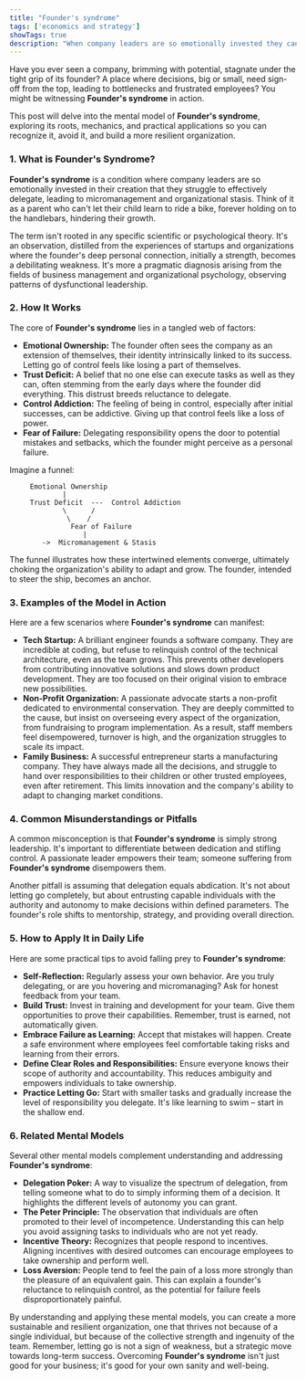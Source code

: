 ```yaml
---
title: "Founder's syndrome"
tags: ['economics and strategy']
showTags: true
description: "When company leaders are so emotionally invested they cannot effectively delegate, causing micromanagement and organizational stasis."
---
```



Have you ever seen a company, brimming with potential, stagnate under the tight grip of its founder? A place where decisions, big or small, need sign-off from the top, leading to bottlenecks and frustrated employees? You might be witnessing **Founder's syndrome** in action.

This post will delve into the mental model of **Founder's syndrome**, exploring its roots, mechanics, and practical applications so you can recognize it, avoid it, and build a more resilient organization.

### 1. What is Founder's Syndrome?

**Founder's syndrome** is a condition where company leaders are so emotionally invested in their creation that they struggle to effectively delegate, leading to micromanagement and organizational stasis. Think of it as a parent who can't let their child learn to ride a bike, forever holding on to the handlebars, hindering their growth.

The term isn't rooted in any specific scientific or psychological theory. It's an observation, distilled from the experiences of startups and organizations where the founder's deep personal connection, initially a strength, becomes a debilitating weakness. It's more a pragmatic diagnosis arising from the fields of business management and organizational psychology, observing patterns of dysfunctional leadership.

### 2. How It Works

The core of **Founder's syndrome** lies in a tangled web of factors:

*   **Emotional Ownership:** The founder often sees the company as an extension of themselves, their identity intrinsically linked to its success. Letting go of control feels like losing a part of themselves.
*   **Trust Deficit:** A belief that no one else can execute tasks as well as they can, often stemming from the early days where the founder did everything. This distrust breeds reluctance to delegate.
*   **Control Addiction:** The feeling of being in control, especially after initial successes, can be addictive. Giving up that control feels like a loss of power.
*   **Fear of Failure:** Delegating responsibility opens the door to potential mistakes and setbacks, which the founder might perceive as a personal failure.

Imagine a funnel:

```
     Emotional Ownership
             |
     Trust Deficit  ---  Control Addiction
             \      /
              \    /
               Fear of Failure
                  |
        ->  Micromanagement & Stasis
```

The funnel illustrates how these intertwined elements converge, ultimately choking the organization's ability to adapt and grow. The founder, intended to steer the ship, becomes an anchor.

### 3. Examples of the Model in Action

Here are a few scenarios where **Founder's syndrome** can manifest:

*   **Tech Startup:** A brilliant engineer founds a software company. They are incredible at coding, but refuse to relinquish control of the technical architecture, even as the team grows. This prevents other developers from contributing innovative solutions and slows down product development. They are too focused on their original vision to embrace new possibilities.
*   **Non-Profit Organization:** A passionate advocate starts a non-profit dedicated to environmental conservation. They are deeply committed to the cause, but insist on overseeing every aspect of the organization, from fundraising to program implementation. As a result, staff members feel disempowered, turnover is high, and the organization struggles to scale its impact.
*   **Family Business:** A successful entrepreneur starts a manufacturing company. They have always made all the decisions, and struggle to hand over responsibilities to their children or other trusted employees, even after retirement. This limits innovation and the company's ability to adapt to changing market conditions.

### 4. Common Misunderstandings or Pitfalls

A common misconception is that **Founder's syndrome** is simply strong leadership. It's important to differentiate between dedication and stifling control. A passionate leader empowers their team; someone suffering from **Founder's syndrome** disempowers them.

Another pitfall is assuming that delegation equals abdication. It's not about letting go completely, but about entrusting capable individuals with the authority and autonomy to make decisions within defined parameters. The founder's role shifts to mentorship, strategy, and providing overall direction.

### 5. How to Apply It in Daily Life

Here are some practical tips to avoid falling prey to **Founder's syndrome**:

*   **Self-Reflection:** Regularly assess your own behavior. Are you truly delegating, or are you hovering and micromanaging? Ask for honest feedback from your team.
*   **Build Trust:** Invest in training and development for your team. Give them opportunities to prove their capabilities. Remember, trust is earned, not automatically given.
*   **Embrace Failure as Learning:** Accept that mistakes will happen. Create a safe environment where employees feel comfortable taking risks and learning from their errors.
*   **Define Clear Roles and Responsibilities:** Ensure everyone knows their scope of authority and accountability. This reduces ambiguity and empowers individuals to take ownership.
*   **Practice Letting Go:** Start with smaller tasks and gradually increase the level of responsibility you delegate. It's like learning to swim – start in the shallow end.

### 6. Related Mental Models

Several other mental models complement understanding and addressing **Founder's syndrome**:

*   **Delegation Poker:** A way to visualize the spectrum of delegation, from telling someone what to do to simply informing them of a decision. It highlights the different levels of autonomy you can grant.
*   **The Peter Principle:** The observation that individuals are often promoted to their level of incompetence. Understanding this can help you avoid assigning tasks to individuals who are not yet ready.
*   **Incentive Theory:** Recognizes that people respond to incentives. Aligning incentives with desired outcomes can encourage employees to take ownership and perform well.
*   **Loss Aversion:** People tend to feel the pain of a loss more strongly than the pleasure of an equivalent gain. This can explain a founder's reluctance to relinquish control, as the potential for failure feels disproportionately painful.

By understanding and applying these mental models, you can create a more sustainable and resilient organization, one that thrives not because of a single individual, but because of the collective strength and ingenuity of the team. Remember, letting go is not a sign of weakness, but a strategic move towards long-term success. Overcoming **Founder's syndrome** isn't just good for your business; it's good for your own sanity and well-being.


